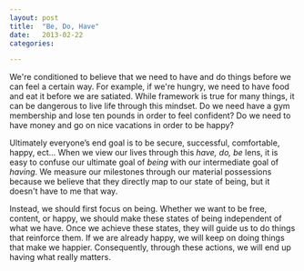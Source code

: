 ```yaml
---
layout: post
title:  "Be, Do, Have"
date:   2013-02-22
categories:

---
```


We're conditioned to believe that we need to have and do things before we can feel a certain way. For example, if we're hungry, we need to have food and eat it before we are satiated. While framework is true for many things, it can be dangerous to live life through this mindset. Do we need have a gym membership and lose ten pounds in order to feel confident? Do we need to have money and go on nice vacations in order to be happy?

Ultimately everyone’s end goal is to be secure, successful, comfortable, happy, ect... When we view our lives through this *have, do, be* lens, it is easy to confuse our ultimate goal of *being* with our intermediate goal of *having*. We measure our milestones through our material possessions because we believe that they directly map to our state of being, but it doesn't have to me that way.

Instead, we should first focus on being. Whether we want to be free, content, or happy, we should make these states of being independent of what we have. Once we achieve these states, they will guide us to do things that reinforce them. If we are already happy, we will keep on doing things that make we happier. Consequently, through these actions, we will end up having what really matters.
